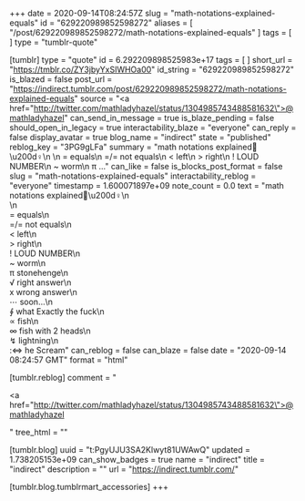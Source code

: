 +++
date = 2020-09-14T08:24:57Z
slug = "math-notations-explained-equals"
id = "629220989852598272"
aliases = [ "/post/629220989852598272/math-notations-explained-equals" ]
tags = [ ]
type = "tumblr-quote"

[tumblr]
type = "quote"
id = 6.292209898525983e+17
tags = [ ]
short_url = "https://tmblr.co/ZY3jbyYxSIWHOa00"
id_string = "629220989852598272"
is_blazed = false
post_url = "https://indirect.tumblr.com/post/629220989852598272/math-notations-explained-equals"
source = "<a href=\"http://twitter.com/mathladyhazel/status/1304985743488581632\">@mathladyhazel</a>"
can_send_in_message = true
is_blaze_pending = false
should_open_in_legacy = true
interactability_blaze = "everyone"
can_reply = false
display_avatar = true
blog_name = "indirect"
state = "published"
reblog_key = "3PG9gLFa"
summary = "math notations explained🤦\u200d♀️\n \n =      equals\n =/=  not equals\n <      left\n >      right\n !       LOUD NUMBER\n ~     worm\n π   ..."
can_like = false
is_blocks_post_format = false
slug = "math-notations-explained-equals"
interactability_reblog = "everyone"
timestamp = 1.600071897e+09
note_count = 0.0
text = "math notations explained🤦\u200d♀️\n<br/>\n<br/>=      equals\n<br/>=/=  not equals\n<br/>&lt;      left\n<br/>&gt;      right\n<br/>!       LOUD NUMBER\n<br/>~     worm\n<br/>π     stonehenge\n<br/>√     right answer\n<br/>x      wrong answer\n<br/>⋯    soon…\n<br/>∮      what Exactly the fuck\n<br/>∝    fish\n<br/>∞    fish with 2 heads\n<br/>↯    lightning\n<br/>:⇔   he Scream"
can_reblog = false
can_blaze = false
date = "2020-09-14 08:24:57 GMT"
format = "html"

[tumblr.reblog]
comment = "<p><a href=\"http://twitter.com/mathladyhazel/status/1304985743488581632\">@mathladyhazel</a></p>"
tree_html = ""

[tumblr.blog]
uuid = "t:PgyUJU3SA2Klwyt81UWAwQ"
updated = 1.738205153e+09
can_show_badges = true
name = "indirect"
title = "indirect"
description = ""
url = "https://indirect.tumblr.com/"

[tumblr.blog.tumblrmart_accessories]
+++
